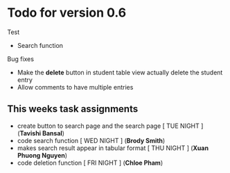# Todo for version 0.6

Test
- Search function

Bug fixes
- Make the **delete** button in student table view actually delete the student entry
- Allow comments to have multiple entries

## This weeks task assignments
- create button to search page and the search page [ TUE NIGHT ] (**Tavishi Bansal**)
- code search function [ WED NIGHT ] (**Brody Smith**)
- makes search result appear in tabular format [ THU NIGHT ] (**Xuan Phuong Nguyen**)
- code deletion function [ FRI NIGHT ] (**Chloe Pham**)